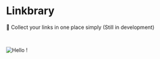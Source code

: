 # Linkbrary

🔗 Collect your links in one place simply (Still in development)

<br />

![Hello !](https://api.visitorbadge.io/api/VisitorHit?user=kevinadhiguna&repo=linkbrary&label=thanks%20for%20dropping%20in%20!&labelColor=%23000000&countColor=%23FFFFFF)
